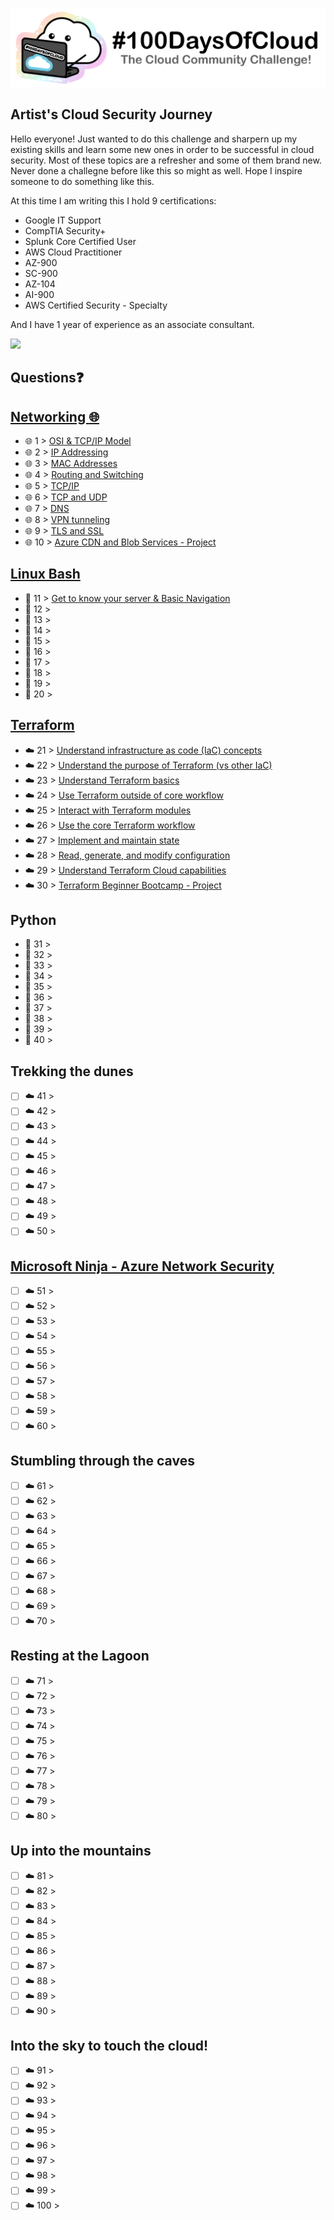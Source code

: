 <p align="center">
  <img src="banner.png">
</p>

## Artist's Cloud Security Journey

Hello everyone! Just wanted to do this challenge and sharpern up my existing skills and learn some new ones in order to be successful in cloud security. Most of these topics are a refresher and some of them brand new. Never done a challegne before like this so might as well. Hope I inspire someone to do something like this.

At this time I am writing this I hold 9 certifications:

- Google IT Support
- CompTIA Security+
- Splunk Core Certified User
- AWS Cloud Practitioner
- AZ-900
- SC-900
- AZ-104
- AI-900
- AWS Certified Security - Specialty

And I have 1 year of experience as an associate consultant.

<p align='left'>
<a href="https://www.linkedin.com/in/athinat/">
    <img src="https://img.shields.io/badge/linkedin-%230077B5.svg?&style=for-the-badge&logo=linkedin&logoColor=white" />
  </a
</p>

## Questions:question:


## [Networking :globe_with_meridians:](https://learntocloud.guide/docs/phase1/)


- :globe_with_meridians: 1 > [OSI & TCP/IP Model](Journey/001/Readme.md)
- :globe_with_meridians: 2 > [IP Addressing](Journey/002/Readme.md)
- :globe_with_meridians: 3 > [MAC Addresses](Journey/003/Readme.md)
- :globe_with_meridians: 4 > [Routing and Switching](Journey/004/Readme.md)
- :globe_with_meridians: 5 > [TCP/IP](Journey/005/Readme.md)
- :globe_with_meridians: 6 > [TCP and UDP](Journey/006/Readme.md)
- :globe_with_meridians: 7 > [DNS](Journey/007/Readme.md)
- :globe_with_meridians: 8 > [VPN tunneling](Journey/008/Readme.md)
- :globe_with_meridians: 9 > [TLS and SSL](Journey/009/Readme.md)
- :globe_with_meridians: 10 > [Azure CDN and Blob Services - Project](Journey/010/Readme.md)

## [Linux Bash](https://linuxupskillchallenge.org/)

- :penguin: 11 > [Get to know your server & Basic Navigation](Journey/011/Readme.md)
- :penguin: 12 > [](Journey/012/Readme.md)
- :penguin: 13 > [](Journey/013/Readme.md)
- :penguin: 14 > [](Journey/014/Readme.md)
- :penguin: 15 > [](Journey/015/Readme.md)
- :penguin: 16 > [](Journey/016/Readme.md)
- :penguin: 17 > [](Journey/017/Readme.md)
- :penguin: 18 > [](Journey/018/Readme.md)
- :penguin: 19 > [](Journey/019/Readme.md)
- :penguin: 20 > [](Journey/020/Readme.md)

## [Terraform](https://youtu.be/SPcwo0Gq9T8?si=f17jpr2Xi8dgQNBJ)

- ☁️ 21 > [Understand infrastructure as code (IaC) concepts](Journey/021/Readme.md)
- ☁️ 22 > [Understand the purpose of Terraform (vs other IaC)](Journey/022/Readme.md)
- ☁️ 23 > [Understand Terraform basics](Journey/023/Readme.md)
- ☁️ 24 > [Use Terraform outside of core workflow](Journey/024/Readme.md)
- ☁️ 25 > [Interact with Terraform modules](Journey/025/Readme.md)
- ☁️ 26 > [Use the core Terraform workflow](Journey/026/Readme.md)
- ☁️ 27 > [Implement and maintain state](Journey/027/Readme.md)
- ☁️ 28 > [Read, generate, and modify configuration](Journey/028/Readme.md)
- ☁️ 29 > [Understand Terraform Cloud capabilities](Journey/029/Readme.md)
- ☁️ 30 > [Terraform Beginner Bootcamp - Project](Journey/030/Readme.md)

## Python

- :snake: 31 > [](Journey/031/Readme.md)
- :snake: 32 > [](Journey/032/Readme.md)
- :snake: 33 > [](Journey/033/Readme.md)
- :snake: 34 > [](Journey/034/Readme.md)
- :snake: 35 > [](Journey/035/Readme.md)
- :snake: 36 > [](Journey/036/Readme.md)
- :snake: 37 > [](Journey/037/Readme.md)
- :snake: 38 > [](Journey/038/Readme.md)
- :snake: 39 > [](Journey/039/Readme.md)
- :snake: 40 > [](Journey/040/Readme.md)

## Trekking the dunes

- [ ] ☁️ 41 > [](Journey/041/Readme.md)
- [ ] ☁️ 42 > [](Journey/042/Readme.md)
- [ ] ☁️ 43 > [](Journey/043/Readme.md)
- [ ] ☁️ 44 > [](Journey/044/Readme.md)
- [ ] ☁️ 45 > [](Journey/045/Readme.md)
- [ ] ☁️ 46 > [](Journey/046/Readme.md)
- [ ] ☁️ 47 > [](Journey/047/Readme.md)
- [ ] ☁️ 48 > [](Journey/048/Readme.md)
- [ ] ☁️ 49 > [](Journey/049/Readme.md)
- [ ] ☁️ 50 > [](Journey/050/Readme.md)

## [Microsoft Ninja - Azure Network Security](https://techcommunity.microsoft.com/t5/azure-network-security-blog/azure-network-security-ninja-training/ba-p/2356101)

- [ ] ☁️ 51 > [](Journey/051/Readme.md)
- [ ] ☁️ 52 > [](Journey/052/Readme.md)
- [ ] ☁️ 53 > [](Journey/053/Readme.md)
- [ ] ☁️ 54 > [](Journey/054/Readme.md)
- [ ] ☁️ 55 > [](Journey/055/Readme.md)
- [ ] ☁️ 56 > [](Journey/056/Readme.md)
- [ ] ☁️ 57 > [](Journey/057/Readme.md)
- [ ] ☁️ 58 > [](Journey/058/Readme.md)
- [ ] ☁️ 59 > [](Journey/059/Readme.md)
- [ ] ☁️ 60 > [](Journey/060/Readme.md)

## Stumbling through the caves

- [ ] ☁️ 61 > [](Journey/061/Readme.md)
- [ ] ☁️ 62 > [](Journey/062/Readme.md)
- [ ] ☁️ 63 > [](Journey/063/Readme.md)
- [ ] ☁️ 64 > [](Journey/064/Readme.md)
- [ ] ☁️ 65 > [](Journey/065/Readme.md)
- [ ] ☁️ 66 > [](Journey/066/Readme.md)
- [ ] ☁️ 67 > [](Journey/067/Readme.md)
- [ ] ☁️ 68 > [](Journey/068/Readme.md)
- [ ] ☁️ 69 > [](Journey/069/Readme.md)
- [ ] ☁️ 70 > [](Journey/070/Readme.md)

## Resting at the Lagoon

- [ ] ☁️ 71 > [](Journey/071/Readme.md)
- [ ] ☁️ 72 > [](Journey/072/Readme.md)
- [ ] ☁️ 73 > [](Journey/073/Readme.md)
- [ ] ☁️ 74 > [](Journey/074/Readme.md)
- [ ] ☁️ 75 > [](Journey/075/Readme.md)
- [ ] ☁️ 76 > [](Journey/076/Readme.md)
- [ ] ☁️ 77 > [](Journey/077/Readme.md)
- [ ] ☁️ 78 > [](Journey/078/Readme.md)
- [ ] ☁️ 79 > [](Journey/079/Readme.md)
- [ ] ☁️ 80 > [](Journey/080/Readme.md)

## Up into the mountains

- [ ] ☁️ 81 > [](Journey/081/Readme.md)
- [ ] ☁️ 82 > [](Journey/082/Readme.md)
- [ ] ☁️ 83 > [](Journey/083/Readme.md)
- [ ] ☁️ 84 > [](Journey/084/Readme.md)
- [ ] ☁️ 85 > [](Journey/085/Readme.md)
- [ ] ☁️ 86 > [](Journey/086/Readme.md)
- [ ] ☁️ 87 > [](Journey/087/Readme.md)
- [ ] ☁️ 88 > [](Journey/088/Readme.md)
- [ ] ☁️ 89 > [](Journey/089/Readme.md)
- [ ] ☁️ 90 > [](Journey/090/Readme.md)

## Into the sky to touch the cloud!

- [ ] ☁️ 91 > [](Journey/091/Readme.md)
- [ ] ☁️ 92 > [](Journey/092/Readme.md)
- [ ] ☁️ 93 > [](Journey/093/Readme.md)
- [ ] ☁️ 94 > [](Journey/094/Readme.md)
- [ ] ☁️ 95 > [](Journey/095/Readme.md)
- [ ] ☁️ 96 > [](Journey/096/Readme.md)
- [ ] ☁️ 97 > [](Journey/097/Readme.md)
- [ ] ☁️ 98 > [](Journey/098/Readme.md)
- [ ] ☁️ 99 > [](Journey/099/Readme.md)
- [ ] ☁️ 100 > [](Journey/100/Readme.md)
